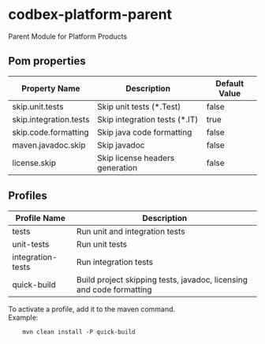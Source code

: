 # codbex-platform-parent
Parent Module for Platform Products

## Pom properties

| Property Name  | Description                      | Default Value |
|--|--|--|
| skip.unit.tests | Skip unit tests (*.Test)        | false |
| skip.integration.tests | Skip integration tests  (*.IT)  | true |
| skip.code.formatting | Skip java code formatting       | false |
| maven.javadoc.skip | Skip javadoc                    | false |
| license.skip | Skip license headers generation | false |

## Profiles

| Profile Name           | Description                                                                       |
|------------------------|-----------------------------------------------------------------------------------|
| tests        | Run unit and integration tests                                                    |
| unit-tests | Run unit tests                                                                    |
| integration-tests | Run integration tests                                                             |
| quick-build     | Build project skipping tests, javadoc, licensing and code formatting |

To activate a profile, add it to the maven command.<br>Example:
```
    mvn clean install -P quick-build
```
